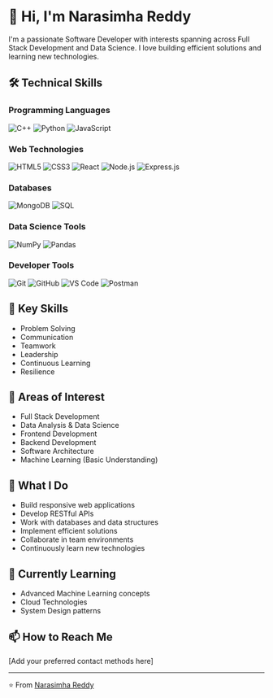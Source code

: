 # 👋 Hi, I'm Narasimha Reddy

I'm a passionate Software Developer with interests spanning across Full Stack Development and Data Science. I love building efficient solutions and learning new technologies.

## 🛠️ Technical Skills

### Programming Languages
![C++](https://img.shields.io/badge/-C++-00599C?style=flat-square&logo=c%2B%2B)
![Python](https://img.shields.io/badge/-Python-3776AB?style=flat-square&logo=python&logoColor=white)
![JavaScript](https://img.shields.io/badge/-JavaScript-F7DF1E?style=flat-square&logo=javascript&logoColor=black)

### Web Technologies
![HTML5](https://img.shields.io/badge/-HTML5-E34F26?style=flat-square&logo=html5&logoColor=white)
![CSS3](https://img.shields.io/badge/-CSS3-1572B6?style=flat-square&logo=css3)
![React](https://img.shields.io/badge/-React-61DAFB?style=flat-square&logo=react&logoColor=black)
![Node.js](https://img.shields.io/badge/-Node.js-339933?style=flat-square&logo=node.js&logoColor=white)
![Express.js](https://img.shields.io/badge/-Express.js-000000?style=flat-square&logo=express)

### Databases
![MongoDB](https://img.shields.io/badge/-MongoDB-47A248?style=flat-square&logo=mongodb&logoColor=white)
![SQL](https://img.shields.io/badge/-SQL-4479A1?style=flat-square&logo=mysql&logoColor=white)

### Data Science Tools
![NumPy](https://img.shields.io/badge/-NumPy-013243?style=flat-square&logo=numpy)
![Pandas](https://img.shields.io/badge/-Pandas-150458?style=flat-square&logo=pandas)

### Developer Tools
![Git](https://img.shields.io/badge/-Git-F05032?style=flat-square&logo=git&logoColor=white)
![GitHub](https://img.shields.io/badge/-GitHub-181717?style=flat-square&logo=github)
![VS Code](https://img.shields.io/badge/-VS%20Code-007ACC?style=flat-square&logo=visual-studio-code)
![Postman](https://img.shields.io/badge/-Postman-FF6C37?style=flat-square&logo=postman&logoColor=white)

## 🌟 Key Skills
- Problem Solving
- Communication
- Teamwork
- Leadership
- Continuous Learning
- Resilience

## 🎯 Areas of Interest
- Full Stack Development
- Data Analysis & Data Science
- Frontend Development
- Backend Development
- Software Architecture
- Machine Learning (Basic Understanding)

## 💼 What I Do
- Build responsive web applications
- Develop RESTful APIs
- Work with databases and data structures
- Implement efficient solutions
- Collaborate in team environments
- Continuously learn new technologies

## 🌱 Currently Learning
- Advanced Machine Learning concepts
- Cloud Technologies
- System Design patterns

## 📫 How to Reach Me
[Add your preferred contact methods here]

---
⭐️ From [Narasimha Reddy](https://github.com/YourGitHubUsername)
